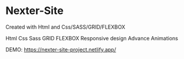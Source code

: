 # Nexter-Site

Created with Html and Css/SASS/GRID/FLEXBOX

Html
Css
Sass
GRID
FLEXBOX
Responsive design
Advance Animations

DEMO: https://nexter-site-project.netlify.app/

